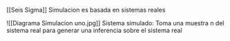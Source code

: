 
[[Seis Sigma]]
Simulacion es basada en sistemas reales

![[Diagrama Simulacion uno.jpg]]
Sistema simulado: Toma una muestra n del sistema real para generar una inferencia sobre el sistema real